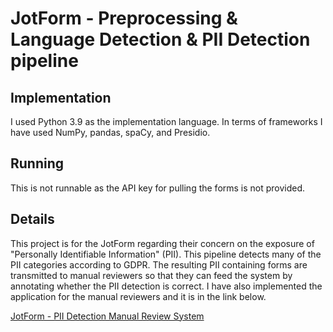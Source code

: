 # JotForm - Preprocessing & Language Detection & PII Detection pipeline
 
## Implementation
I used Python 3.9 as the implementation language. In terms of frameworks I have used NumPy, pandas, spaCy, and Presidio.

## Running
This is not runnable as the API key for pulling the forms is not provided.

## Details
This project is for the JotForm regarding their concern on the exposure of "Personally Identifiable Information" (PII). This pipeline detects many of the PII categories according to GDPR. The resulting PII containing forms are transmitted to manual reviewers so that they can feed the system by annotating whether the PII detection is correct. I have also implemented the application for the manual reviewers and it is in the link below.

[JotForm - PII Detection Manual Review System](https://github.com/obince/pii_detection_site)
